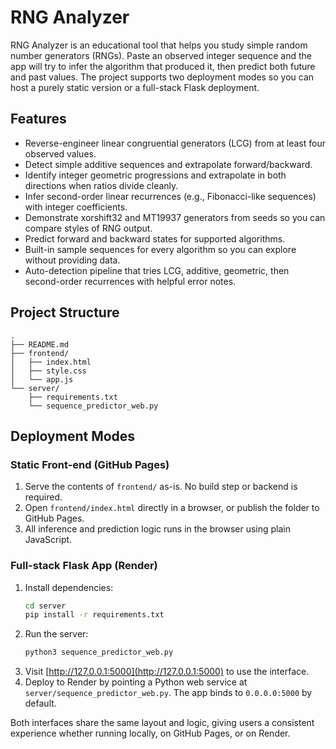 # RNG Analyzer

RNG Analyzer is an educational tool that helps you study simple random number generators (RNGs). Paste an observed integer sequence and the app will try to infer the algorithm that produced it, then predict both future and past values. The project supports two deployment modes so you can host a purely static version or a full-stack Flask deployment.

## Features
- Reverse-engineer linear congruential generators (LCG) from at least four observed values.
- Detect simple additive sequences and extrapolate forward/backward.
- Identify integer geometric progressions and extrapolate in both directions when ratios divide cleanly.
- Infer second-order linear recurrences (e.g., Fibonacci-like sequences) with integer coefficients.
- Demonstrate xorshift32 and MT19937 generators from seeds so you can compare styles of RNG output.
- Predict forward and backward states for supported algorithms.
- Built-in sample sequences for every algorithm so you can explore without providing data.
- Auto-detection pipeline that tries LCG, additive, geometric, then second-order recurrences with helpful error notes.

## Project Structure
```
.
├── README.md
├── frontend/
│   ├── index.html
│   ├── style.css
│   └── app.js
└── server/
    ├── requirements.txt
    └── sequence_predictor_web.py
```

## Deployment Modes

### Static Front-end (GitHub Pages)
1. Serve the contents of `frontend/` as-is. No build step or backend is required.
2. Open `frontend/index.html` directly in a browser, or publish the folder to GitHub Pages.
3. All inference and prediction logic runs in the browser using plain JavaScript.

### Full-stack Flask App (Render)
1. Install dependencies:
   ```bash
   cd server
   pip install -r requirements.txt
   ```
2. Run the server:
   ```bash
   python3 sequence_predictor_web.py
   ```
3. Visit [http://127.0.0.1:5000](http://127.0.0.1:5000) to use the interface.
4. Deploy to Render by pointing a Python web service at `server/sequence_predictor_web.py`. The app binds to `0.0.0.0:5000` by default.

Both interfaces share the same layout and logic, giving users a consistent experience whether running locally, on GitHub Pages, or on Render.
